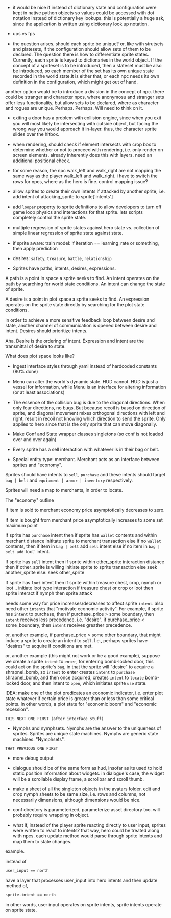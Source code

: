 - it would be nice if instead of dictionary state and configuration were kept in native python objects so values could be accessed with dot notation instead of dictionary key lookups. this is potentially a huge ask, since the application is written using dictionary look up notation.

- ups vs fps

- the question arises. should each sprite be unique? or, like with strutsets and platesets, if the configuration should allow sets of them to be declared. The question there is how to differentiate sprite states. Currently, each sprite is keyed to dictionaries in the world object. If the concept of a spriteset is to be introduced, then a stateset must be also be introduced, so each member of the set has its own unique state recorded in the world state.It is either that, or each npc needs its own definition in the configuration, which might get out of hand.

another option would be to introduce a division in the concept of npc. there could be stranger and character npcs, where anonymosu and stranger sets offer less functionality, but allow sets to be declared, where as character and rogues are unique. Perhaps. Perhaps. Will need to think on it.

- exiting a door has a problem with collision engine, since when you exit you will most likely be intersecting with outside object, but facing the wrong way you would approach it in-layer. thus, the character sprite slides over the hitbox.

- when rendering, should check if element intersects with crop box to determine whether or not to proceed with rendering, i.e. only render on screen elements. already inherently does this with layers. need an additional positional check.

- for some reason, the npc walk_left and walk_right are not mapping the same way as the player walk_left and walk_right. i have to switch the rows for npcs, where as the hero is fine. control mapping issue?

- allow sprites to create their own intents if attacked by another sprite, i.e. add intent of attacking_sprite to sprite['intents']

- add `looper` property to sprite definitions to allow developers to turn off game loop physics and interactions for that sprite. lets scripts completely control the sprite state.

- multiple regression of sprite states against hero state vs. collection of simple linear regression of sprite state against state.

- if sprite aware: train model: if iteration == learning_rate or something, then apply prediction

- desires: `safety`, `treasure`, `battle`, `relationship`

- Sprites have paths, intents, desires, expressions.

A path is a point in space a sprite seeks to find. An intent operates on the path by searching for world state conditions. An intent can change the state of sprite.

A desire is a point in plot space a sprite seeks to find. An expression operates on the sprite state directly by searching for the plot state conditions.

in order to achieve a more sensitive feedback loop between desire and state, another channel of communication is opened between desire and intent. Desires should prioritize intents. 

Aha. Desire is the ordering of intent. Expression and intent are the transmittal of desire to state. 

What does plot space looks like?


- Ingest interface styles through yaml instead of hardcoded constants (80% done)

- Menu can alter the world's dynamic state. HUD cannot. HUD is just a vessel for information, while Menu is an interface for altering information (or at least associations)

- The essence of the collision bug is due to the diagonal directions. When only four directions, no bugs. But because recoil is based on direction of sprite, and diagonal movement mixes orthogonal directions with left and right, result in recoil not knowing which direction to send the sprite. Only applies to hero since that is the only sprite that can move diagonally.

- Make Conf and State wrapper classes singletons (so conf is not loaded over and over again)


- Every sprite has a sell interaction with whatever is in their bag or belt.

- Special entity type: merchant. Merchant acts as an interface between sprites and "economy". 


    
Sprites should have intents to `sell`, `purchase` and these intents should target `bag | belt` and `equipment | armor | inventory` respectively. 

Sprites will need a map to merchants, in order to locate. 

The "economy" outline

If item is sold to merchant
    economy price asymptotically decreases to zero. 

If item is bought from merchant
    price asymptotically increases to some set maximum point

If sprite has `purchase` intent 
    then if sprite has `wallet` contents and within merchant distance
        inititate sprite to merchant transaction
    else if no `wallet` contents,
        then if item in `bag | belt`
            add `sell` intent
        else if no item in `bag | belt
            add `loot` intent.

If sprite has `sell` intent
    then if sprite within other_sprite interaction distance
        then if other_sprite is willing
            initiate sprite to sprite transaction
        else
            seek another_sprite
    else:
        seek other_sprite 

If sprite has `loot` intent
    then if sprite within treasure chest, crop, nymph or loot ..
        initiate loot type interaction
            if treasure chest or crop or loot
                then sprite interact
            if nymph
                then sprite attack

needs some way for price increases/decreases to affect sprite `intent`. also need other `intents` that "motivate economic activity". For example, if sprite has `intent` to purchase, then if purchase_price > some boundary, then `intent` receives less precedence, i.e. "desire". if purchase_price < some_boundary, then `intent` receives greather precedence.

or, another example, if purchase_price > some other boundary, that might induce a sprite to create an intent to `sell`. I.e., perhaps sprites have "desires" to acquire if conditions are met.

or, another example (this might not work or be a good example), suppose we create a sprite `intent` to `enter`, for entering bomb-locked door, this could act on the sprite's `bag`, in that the sprite will "desire" to acquire a shrapnel_bomb, so `intent` to enter creates `intent` to `purchase` shrapnel_bomb, and then once acquired, creates `intent` to `locate` bomb-locked door, and then intent to `open`, which initiates sprite `use` state.



IDEA: make one of the plot predicates an economic indicator, i.e. enter plot state whatever if certain price is greater than or less than some critical points. In other words, a plot state for "economic boom" and "economic recession".

~~~~~~~~~~~~~~~~~~~
THIS NEXT ONE FIRST (after interface stuff)
~~~~~~~~~~~~~~~~~~~

- Nymphs and nymphsets. Nymphs are the answer to the uniqueness of sprites. Sprites are unique state machines. Nymphs are generic state machines. "Nymphsets".

~~~~~~~~~~~~~~~~~~~~
THAT PREVIOUS ONE FIRST
~~~~~~~~~~~~~~~~~~~~

- more debug output

- dialogue should be of the same form as hud, insofar as its used to hold static position information about widgets. in dialogue's case, the widget will be a scrollable display frame, a scrollbar and scroll thumb.

- make a sheet of all the singleton objects in the avatars folder. edit and crop nymph sheets to be same size, i.e. rows and columns, not necessarily dimensions, although dimensions would be nice.


- conf directory is parameterized, parameterize asset directory too. will probably require wrapping in object.

- what if, instead of the player sprite reacting directly to user input, sprites were written to react to intents? that way, hero could be treated along with npcs. each update method would parse through sprite intents and map them to state changes.

example.

instead of 

    user_input == north

have a layer that processes user_input into hero intents and then update method of,

    sprite.intent == north

in other words, user input operates on sprite intents, sprite intents operate on sprite state.